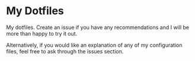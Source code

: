 # My Dotfiles
My dotfiles. Create an issue if you have any recommendations and I will be more than happy to try it out.

Alternatively, if you would like an explanation of any of my configuration files, feel free to ask through the issues section.
